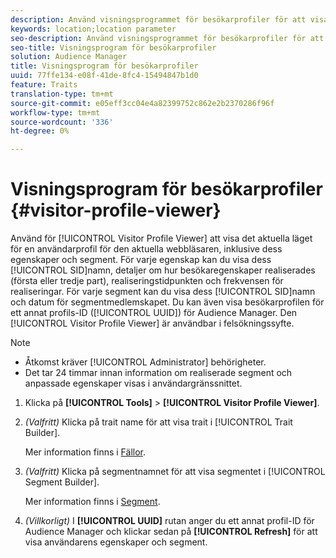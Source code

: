 ```yaml
---
description: Använd visningsprogrammet för besökarprofiler för att visa det aktuella läget för en användarprofil för den aktuella webbläsaren, inklusive dess egenskaper och segment. För varje trait kan du visa dess SID, namn, information om hur besökaregenskaper realiserades (första eller tredje part), realiseringstidpunkten och frekvensen för realiseringar. För varje segment kan du visa dess SID, namn och datum för segmentmedlemskapet. Du kan även visa besökarprofilen för ett annat Audience Manager-profil-ID (UUID). Visningsprogrammet för besökarprofiler är användbart i felsökningssyfte.
keywords: location;location parameter
seo-description: Använd visningsprogrammet för besökarprofiler för att visa det aktuella läget för en användarprofil för den aktuella webbläsaren, inklusive dess egenskaper och segment. För varje trait kan du visa dess SID, namn, information om hur besökaregenskaper realiserades (första eller tredje part), realiseringstidpunkten och frekvensen för realiseringar. För varje segment kan du visa dess SID, namn och datum för segmentmedlemskapet. Du kan även visa besökarprofilen för ett annat Audience Manager-profil-ID (UUID). Visningsprogrammet för besökarprofiler är användbart i felsökningssyfte.
seo-title: Visningsprogram för besökarprofiler
solution: Audience Manager
title: Visningsprogram för besökarprofiler
uuid: 77ffe134-e08f-41de-8fc4-15494847b1d0
feature: Traits
translation-type: tm+mt
source-git-commit: e05eff3cc04e4a82399752c862e2b2370286f96f
workflow-type: tm+mt
source-wordcount: '336'
ht-degree: 0%

---
```



# Visningsprogram för besökarprofiler {#visitor-profile-viewer}

Använd för [!UICONTROL Visitor Profile Viewer] att visa det aktuella läget för en användarprofil för den aktuella webbläsaren, inklusive dess egenskaper och segment. För varje egenskap kan du visa dess [!UICONTROL SID]namn, detaljer om hur besökaregenskaper realiserades (första eller tredje part), realiseringstidpunkten och frekvensen för realiseringar. För varje segment kan du visa dess [!UICONTROL SID]namn och datum för segmentmedlemskapet. Du kan även visa besökarprofilen för ett annat profils-ID ([!UICONTROL UUID]) för Audience Manager. Den [!UICONTROL Visitor Profile Viewer] är användbar i felsökningssyfte.

>[!NOTE]
>
>* Åtkomst kräver [!UICONTROL Administrator] behörigheter.
>* Det tar 24 timmar innan information om realiserade segment och anpassade egenskaper visas i användargränssnittet.


<!-- 
Traits that are not part of a segment will not appear in the
<span class="wintitle"> Visitor Profile Viewer</span>.
-->

1. Klicka på **[!UICONTROL Tools]** > **[!UICONTROL Visitor Profile Viewer]**.

1. *(Valfritt)* Klicka på trait name för att visa trait i [!UICONTROL Trait Builder].

   Mer information finns i [Fällor](../features/traits/trait-details-page.md).

1. *(Valfritt)* Klicka på segmentnamnet för att visa segmentet i [!UICONTROL Segment Builder].

   Mer information finns i [Segment](../features/segments/segments-purpose.md).

1. *(Villkorligt)* I **[!UICONTROL UUID]** rutan anger du ett annat profil-ID för Audience Manager och klickar sedan på **[!UICONTROL Refresh]** för att visa användarens egenskaper och segment.